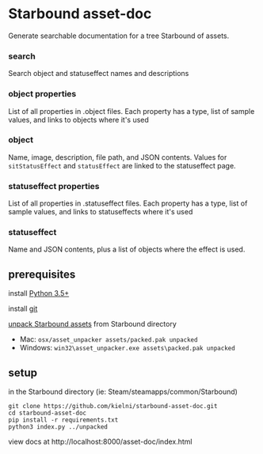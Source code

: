 # Starbound asset-doc

Generate searchable documentation for a tree Starbound of assets.

### search

Search object and statuseffect names and descriptions

### object properties

List of all properties in .object files. Each property has a type, list of sample values, and links to objects where it's used

### object

Name, image, description, file path, and JSON contents. Values for `sitStatusEffect` and `statusEffect` are linked to the statuseffect page.

### statuseffect properties

List of all properties in .statuseffect files. Each property has a type, list of sample values, and links to statuseffects where it's used

### statuseffect

Name and JSON contents, plus a list of objects where the effect is used.

## prerequisites

install <a href="https://www.python.org/downloads/">Python 3.5+</a>

install <a href="https://git-scm.com/downloads">git</a>

<a href="https://starbounder.org/Modding:Basics#Step_1_-_Unpacking_Assets">unpack Starbound assets</a>
from Starbound directory
- Mac: `osx/asset_unpacker assets/packed.pak unpacked`
- Windows: `win32\asset_unpacker.exe assets\packed.pak unpacked`

## setup

in the Starbound directory (ie: Steam/steamapps/common/Starbound)

    git clone https://github.com/kielni/starbound-asset-doc.git
    cd starbound-asset-doc
    pip install -r requirements.txt
    python3 index.py ../unpacked

view docs at http://localhost:8000/asset-doc/index.html


